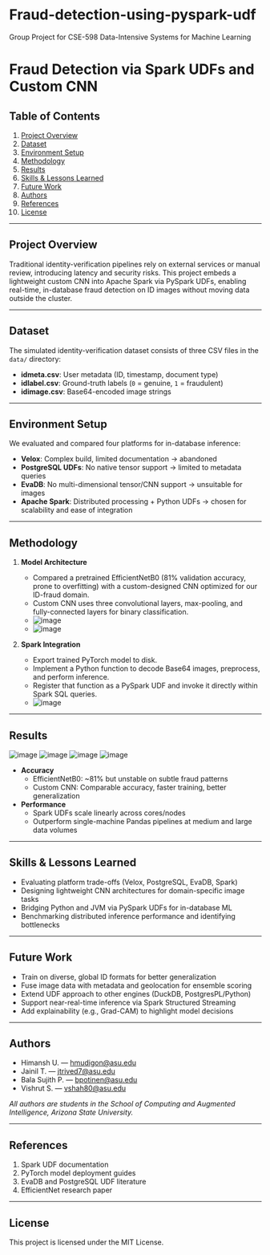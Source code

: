 # Fraud-detection-using-pyspark-udf
Group Project for CSE-598 Data-Intensive Systems for Machine Learning


# Fraud Detection via Spark UDFs and Custom CNN

## Table of Contents
1. [Project Overview](#project-overview)  
2. [Dataset](#dataset)  
3. [Environment Setup](#environment-setup)  
4. [Methodology](#methodology)  
5. [Results](#results)  
6. [Skills & Lessons Learned](#skills--lessons-learned)  
7. [Future Work](#future-work)  
8. [Authors](#authors)  
9. [References](#references)  
10. [License](#license)  

---

## Project Overview
Traditional identity-verification pipelines rely on external services or manual review, introducing latency and security risks. This project embeds a lightweight custom CNN into Apache Spark via PySpark UDFs, enabling real-time, in-database fraud detection on ID images without moving data outside the cluster.

---

## Dataset
The simulated identity-verification dataset consists of three CSV files in the `data/` directory:
- **idmeta.csv**: User metadata (ID, timestamp, document type)  
- **idlabel.csv**: Ground-truth labels (`0` = genuine, `1` = fraudulent)  
- **idimage.csv**: Base64-encoded image strings  

---

## Environment Setup
We evaluated and compared four platforms for in-database inference:
- **Velox**: Complex build, limited documentation → abandoned  
- **PostgreSQL UDFs**: No native tensor support → limited to metadata queries  
- **EvaDB**: No multi-dimensional tensor/CNN support → unsuitable for images  
- **Apache Spark**: Distributed processing + Python UDFs → chosen for scalability and ease of integration  

---

## Methodology
1. **Model Architecture**  
   - Compared a pretrained EfficientNetB0 (81% validation accuracy, prone to overfitting) with a custom-designed CNN optimized for our ID-fraud domain.  
   - Custom CNN uses three convolutional layers, max-pooling, and fully-connected layers for binary classification.
   - ![image](https://github.com/user-attachments/assets/3a4df484-e9a0-4227-bebd-8a8435fc9382)
   - ![image](https://github.com/user-attachments/assets/1dbf4732-3abf-4630-915b-fad375fc28dd)



2. **Spark Integration**  
   - Export trained PyTorch model to disk.  
   - Implement a Python function to decode Base64 images, preprocess, and perform inference.  
   - Register that function as a PySpark UDF and invoke it directly within Spark SQL queries.
   - ![image](https://github.com/user-attachments/assets/86fe281c-0f6d-4c5b-bfe9-581a33d6aef3)


---

## Results
![image](https://github.com/user-attachments/assets/e9ee4741-43e7-4fc4-aa49-6d490ebfd8d0)
![image](https://github.com/user-attachments/assets/6e054521-07bd-44f4-9104-00070b42dd38)
![image](https://github.com/user-attachments/assets/2728d017-061d-4f14-b885-80c0dbf67755)
![image](https://github.com/user-attachments/assets/f0d4ea9d-043d-4162-8f0d-e2a1acb2a164)

- **Accuracy**  
  - EfficientNetB0: ~81% but unstable on subtle fraud patterns  
  - Custom CNN: Comparable accuracy, faster training, better generalization  
- **Performance**  
  - Spark UDFs scale linearly across cores/nodes  
  - Outperform single-machine Pandas pipelines at medium and large data volumes  

---

## Skills & Lessons Learned
- Evaluating platform trade-offs (Velox, PostgreSQL, EvaDB, Spark)  
- Designing lightweight CNN architectures for domain-specific image tasks  
- Bridging Python and JVM via PySpark UDFs for in-database ML  
- Benchmarking distributed inference performance and identifying bottlenecks  

---

## Future Work
- Train on diverse, global ID formats for better generalization  
- Fuse image data with metadata and geolocation for ensemble scoring  
- Extend UDF approach to other engines (DuckDB, PostgresPL/Python)  
- Support near-real-time inference via Spark Structured Streaming  
- Add explainability (e.g., Grad-CAM) to highlight model decisions  

---

## Authors
- Himansh U. — hmudigon@asu.edu  
- Jainil T. — jtrived7@asu.edu  
- Bala Sujith P. — bpotinen@asu.edu  
- Vishrut S. — vshah80@asu.edu  

_All authors are students in the School of Computing and Augmented Intelligence, Arizona State University._

---

## References
1. Spark UDF documentation  
2. PyTorch model deployment guides  
3. EvaDB and PostgreSQL UDF literature  
4. EfficientNet research paper  

---

## License
This project is licensed under the MIT License.  
```
